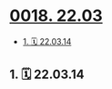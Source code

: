 # [0018. 22.03](https://github.com/Tdahuyou/TNotes.footprints/tree/main/notes/0018.%2022.03)

<!-- region:toc -->

- [1. 🗓 22.03.14](#1--220314)

<!-- endregion:toc -->

## 1. 🗓 22.03.14

<Footprints :times="[2022, 3, 14, 12, 45]">
  <template #text-area>
    <p>愿疫情能早些🔚</p>
    <p>借这个特殊的时间点，简单记录一下，大多都是不顺心的事儿。</p>
    <p>因疫情原因，学校🚫外出实习，就这样持续5个月的实习突然按下暂停键，每日提交的请假外出审批也出现了扎心的红色，尚不知何时恢复正常。</p>
    <p>心想，正好借这段时间，泡图书馆，把这段时间实习下来所接触到的核心技术栈补一补，随后立刻收到图书馆明儿闭馆的消息。今晚也就成了这段时间泡图书馆的最后一晚了。自习室老师在告知这事儿时，见自习室的学生那不情愿的神情，便补了句“没事的，在寝室也能学”。大一大二我也是这么骗自己的。</p>
    <p>这一周做了两次核酸，人多的时候，队的长度愣是能绕校园半⭕，好在每次去检测时，都能顺利在半小时内over。</p>
    <p>插曲：今儿去做核酸，使用吃糖计时法计时，薄荷糖含在嘴里，含完3颗后，差不多排完了2/3，然后继续吃第4颗，谁曾想才吃到一半，突然听到“张嘴”。。然后立刻摘下口罩，才意识到嘴里还有糖。。随即立刻吐到手上，做完核酸。。</p>
  </template>
    <template #image-list="{ openModal }">
    <img src="https://cdn.jsdelivr.net/gh/tnotesjs/imgs@main/2025-02-16-12-51-50.png" @click="openModal(0)"/>
    <img src="https://cdn.jsdelivr.net/gh/tnotesjs/imgs@main/2025-02-16-12-51-57.png" @click="openModal(1)"/>
    <img src="https://cdn.jsdelivr.net/gh/tnotesjs/imgs@main/2025-02-16-12-52-03.png" @click="openModal(2)"/>
    <img src="https://cdn.jsdelivr.net/gh/tnotesjs/imgs@main/2025-02-16-12-52-08.png" @click="openModal(3)"/>
    <img src="https://cdn.jsdelivr.net/gh/tnotesjs/imgs@main/2025-02-16-12-52-24.png" @click="openModal(4)"/>
    <img src="https://cdn.jsdelivr.net/gh/tnotesjs/imgs@main/2025-02-16-12-52-37.png" @click="openModal(5)"/>
    <img src="https://cdn.jsdelivr.net/gh/tnotesjs/imgs@main/2025-02-16-12-52-42.png" @click="openModal(6)"/>
  </template>
</Footprints>
